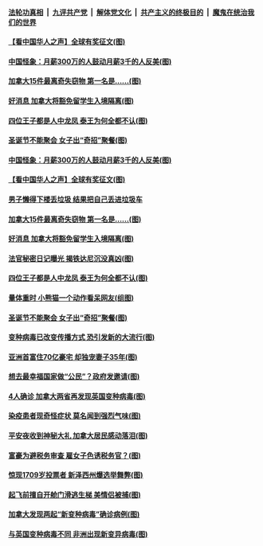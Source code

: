 

####  [法轮功真相](../../../../basic/blob/master/README.md?t=12301731) &nbsp;|&nbsp; [九评共产党](../../../../9ping.md/blob/master/README.md?t=12301731) &nbsp;|&nbsp; [解体党文化](../../../../jtdwh.md/blob/master/README.md?t=12301731)  &nbsp;|&nbsp; [共产主义的终极目的](../../../../gczydzjmd.md/blob/master/README.md?t=12301731) &nbsp;|&nbsp; [魔鬼在统治我们的世界](../../../../mgztzwmdsj.md/blob/master/README.md?t=12301731) 

#### [【看中国华人之声】全球有奖征文(图)](../pages/p3/953963.md?t=12301731) 

#### [中国怪象：月薪300万的人鼓动月薪3千的人反美(图)](../pages/p3/957495.md?t=12301731) 

#### [加拿大15件最离奇失窃物 第一名是……(图)](../pages/p3/957484.md?t=12301731) 

#### [好消息 加拿大将豁免留学生入境隔离(图)](../pages/p3/957431.md?t=12301731) 

#### [四位王子都是人中龙凤 泰王为何全都不认(图)](../pages/p3/957417.md?t=12301731) 

#### [圣诞节不能聚会 女子出“奇招”聚餐(图)](../pages/p3/957346.md?t=12301731) 

#### [中国怪象：月薪300万的人鼓动月薪3千的人反美(图)](../pages/p3/957495.md?t=12301731) 

#### [【看中国华人之声】全球有奖征文(图)](../pages/p3/953963.md?t=12301731) 

#### [男子懒得下楼丢垃圾 结果把自己丢进垃圾车](../pages/p3/957492.md?t=12301731) 

#### [加拿大15件最离奇失窃物 第一名是……(图)](../pages/p3/957484.md?t=12301731) 

#### [好消息 加拿大将豁免留学生入境隔离(图)](../pages/p3/957431.md?t=12301731) 

#### [法官秘密日记曝光 揭铁达尼沉没真凶(图)](../pages/p3/957420.md?t=12301731) 

#### [四位王子都是人中龙凤 泰王为何全都不认(图)](../pages/p3/957417.md?t=12301731) 

#### [量体重时 小熊猫一个动作看呆网友(组图)](../pages/p3/957337.md?t=12301731) 

#### [圣诞节不能聚会 女子出“奇招”聚餐(图)](../pages/p3/957346.md?t=12301731) 

#### [变种病毒已改变传播方式 恐引发新的大流行(图)](../pages/p3/957338.md?t=12301731) 

#### [亚洲首富住70亿豪宅 却独宠妻子35年(图)](../pages/p3/957336.md?t=12301731) 

#### [想去最幸福国家做“公民”？政府发邀请(图)](../pages/p3/957334.md?t=12301731) 

#### [4人确诊 加拿大两省再发现英国变种病毒(图)](../pages/p3/957326.md?t=12301731) 

#### [染疫患者现奇怪症状 莫名闻到强烈气味(图)](../pages/p3/957318.md?t=12301731) 

#### [平安夜收到神秘大礼 加拿大居民感动落泪(图)](../pages/p3/957277.md?t=12301731) 

#### [富豪为避税务审查 雇女子色诱税务官？(图)](../pages/p3/956678.md?t=12301731) 

#### [惊现1709岁投票者 新泽西州爆选举舞弊(图)](../pages/p3/957187.md?t=12301731) 

#### [起飞前擅自开舱门滑逃生梯 美情侣被捕(图)](../pages/p3/957180.md?t=12301731) 

#### [加拿大发现两起“新变种病毒”确诊病例(图)](../pages/p3/957176.md?t=12301731) 

#### [与英国变种病毒不同 非洲出现新变异病毒(图)](../pages/p3/957167.md?t=12301731) 

